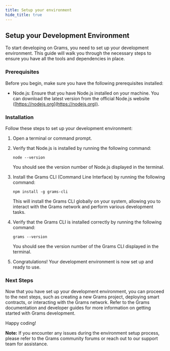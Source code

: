 ```yaml
---
title: Setup your environment
hide_title: true
---
```


## Setup your Development Environment

To start developing on Grams, you need to set up your development environment. This guide will walk you through the necessary steps to ensure you have all the tools and dependencies in place.

### Prerequisites

Before you begin, make sure you have the following prerequisites installed:

- Node.js: Ensure that you have Node.js installed on your machine. You can download the latest version from the official Node.js website ([https://nodejs.org](https://nodejs.org)).

### Installation

Follow these steps to set up your development environment:

1. Open a terminal or command prompt.

2. Verify that Node.js is installed by running the following command:

   ```shell
   node --version
   ```

   You should see the version number of Node.js displayed in the terminal.

3. Install the Grams CLI (Command Line Interface) by running the following command:

   ```shell
   npm install -g grams-cli
   ```

   This will install the Grams CLI globally on your system, allowing you to interact with the Grams network and perform various development tasks.

4. Verify that the Grams CLI is installed correctly by running the following command:

   ```shell
   grams --version
   ```

   You should see the version number of the Grams CLI displayed in the terminal.

5. Congratulations! Your development environment is now set up and ready to use.

### Next Steps

Now that you have set up your development environment, you can proceed to the next steps, such as creating a new Grams project, deploying smart contracts, or interacting with the Grams network. Refer to the Grams documentation and developer guides for more information on getting started with Grams development.

Happy coding!

**Note:** If you encounter any issues during the environment setup process, please refer to the Grams community forums or reach out to our support team for assistance.